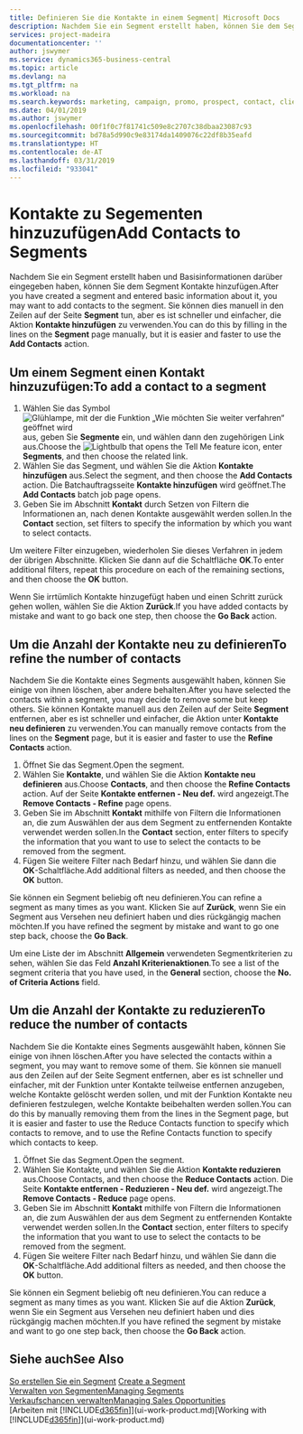 ```yaml
---
title: Definieren Sie die Kontakte in einem Segment| Microsoft Docs
description: Nachdem Sie ein Segment erstellt haben, können Sie dem Segment Kontakte zum Beispiel als Teil der bestimmte Debitoren oder der Clients einer Werbekampagnezielgruppenadressierung hinzufügen.
services: project-madeira
documentationcenter: ''
author: jswymer
ms.service: dynamics365-business-central
ms.topic: article
ms.devlang: na
ms.tgt_pltfrm: na
ms.workload: na
ms.search.keywords: marketing, campaign, promo, prospect, contact, client, customer
ms.date: 04/01/2019
ms.author: jswymer
ms.openlocfilehash: 00f1f0c7f81741c509e8c2707c38dbaa23087c93
ms.sourcegitcommit: bd78a5d990c9e83174da1409076c22df8b35eafd
ms.translationtype: HT
ms.contentlocale: de-AT
ms.lasthandoff: 03/31/2019
ms.locfileid: "933041"
---
```

# <a name="add-contacts-to-segments"></a><span data-ttu-id="b7134-103">Kontakte zu Segementen hinzuzufügen</span><span class="sxs-lookup"><span data-stu-id="b7134-103">Add Contacts to Segments</span></span>
<span data-ttu-id="b7134-104">Nachdem Sie ein Segment erstellt haben und Basisinformationen darüber eingegeben haben, können Sie dem Segment Kontakte hinzufügen.</span><span class="sxs-lookup"><span data-stu-id="b7134-104">After you have created a segment and entered basic information about it, you may want to add contacts to the segment.</span></span> <span data-ttu-id="b7134-105">Sie können dies manuell in den Zeilen auf der Seite **Segment** tun, aber es ist schneller und einfacher, die Aktion **Kontakte hinzufügen** zu verwenden.</span><span class="sxs-lookup"><span data-stu-id="b7134-105">You can do this by filling in the lines on the **Segment** page manually, but it is easier and faster to use the **Add Contacts** action.</span></span>

## <a name="to-add-a-contact-to-a-segment"></a><span data-ttu-id="b7134-106">Um einem Segment einen Kontakt hinzuzufügen:</span><span class="sxs-lookup"><span data-stu-id="b7134-106">To add a contact to a segment</span></span>
1. <span data-ttu-id="b7134-107">Wählen Sie das Symbol ![Glühlampe, mit der die Funktion „Wie möchten Sie weiter verfahren“ geöffnet wird](media/ui-search/search_small.png "Wie möchten Sie weiter verfahren?") aus, geben Sie **Segmente** ein, und wählen dann den zugehörigen Link aus.</span><span class="sxs-lookup"><span data-stu-id="b7134-107">Choose the ![Lightbulb that opens the Tell Me feature](media/ui-search/search_small.png "Tell me what you want to do") icon, enter **Segments**, and then choose the related link.</span></span>  
2. <span data-ttu-id="b7134-108">Wählen Sie das Segment, und wählen Sie die Aktion **Kontakte hinzufügen** aus.</span><span class="sxs-lookup"><span data-stu-id="b7134-108">Select the segment, and then choose the **Add Contacts** action.</span></span> <span data-ttu-id="b7134-109">Die Batchauftragsseite **Kontakte hinzufügen** wird geöffnet.</span><span class="sxs-lookup"><span data-stu-id="b7134-109">The **Add Contacts** batch job page opens.</span></span>
3. <span data-ttu-id="b7134-110">Geben Sie im Abschnitt **Kontakt** durch Setzen von Filtern die Informationen an, nach denen Kontakte ausgewählt werden sollen.</span><span class="sxs-lookup"><span data-stu-id="b7134-110">In the **Contact** section, set filters to specify the information by which you want to select contacts.</span></span>

<span data-ttu-id="b7134-111">Um weitere Filter einzugeben, wiederholen Sie dieses Verfahren in jedem der übrigen Abschnitte. Klicken Sie dann auf die Schaltfläche **OK**.</span><span class="sxs-lookup"><span data-stu-id="b7134-111">To enter additional filters, repeat this procedure on each of the remaining sections, and then choose the **OK** button.</span></span>

<span data-ttu-id="b7134-112">Wenn Sie irrtümlich Kontakte hinzugefügt haben und einen Schritt zurück gehen wollen, wählen Sie die Aktion **Zurück**.</span><span class="sxs-lookup"><span data-stu-id="b7134-112">If you have added contacts by mistake and want to go back one step, then choose the **Go Back** action.</span></span>

## <a name="to-refine-the-number-of-contacts"></a><span data-ttu-id="b7134-113">Um die Anzahl der Kontakte neu zu definieren</span><span class="sxs-lookup"><span data-stu-id="b7134-113">To refine the number of contacts</span></span>
<span data-ttu-id="b7134-114">Nachdem Sie die Kontakte eines Segments ausgewählt haben, können Sie einige von ihnen löschen, aber andere behalten.</span><span class="sxs-lookup"><span data-stu-id="b7134-114">After you have selected the contacts within a segment, you may decide to remove some but keep others.</span></span> <span data-ttu-id="b7134-115">Sie können Kontakte manuell aus den Zeilen auf der Seite **Segment** entfernen, aber es ist schneller und einfacher, die Aktion unter **Kontakte neu definieren** zu verwenden.</span><span class="sxs-lookup"><span data-stu-id="b7134-115">You can manually remove contacts from the lines on the **Segment** page, but it is easier and faster to use the **Refine Contacts** action.</span></span>

1. <span data-ttu-id="b7134-116">Öffnet Sie das Segment.</span><span class="sxs-lookup"><span data-stu-id="b7134-116">Open the segment.</span></span>
2. <span data-ttu-id="b7134-117">Wählen Sie **Kontakte**, und wählen Sie die Aktion **Kontakte neu definieren** aus.</span><span class="sxs-lookup"><span data-stu-id="b7134-117">Choose **Contacts**, and then choose the **Refine Contacts** action.</span></span> <span data-ttu-id="b7134-118">Auf der Seite **Kontakte entfernen - Neu def.** wird angezeigt.</span><span class="sxs-lookup"><span data-stu-id="b7134-118">The **Remove Contacts - Refine** page opens.</span></span>
3. <span data-ttu-id="b7134-119">Geben Sie im Abschnitt **Kontakt** mithilfe von Filtern die Informationen an, die zum Auswählen der aus dem Segment zu entfernenden Kontakte verwendet werden sollen.</span><span class="sxs-lookup"><span data-stu-id="b7134-119">In the **Contact** section, enter filters to specify the information that you want to use to select the contacts to be removed from the segment.</span></span>
4. <span data-ttu-id="b7134-120">Fügen Sie weitere Filter nach Bedarf hinzu, und wählen Sie dann die **OK**-Schaltfläche.</span><span class="sxs-lookup"><span data-stu-id="b7134-120">Add additional filters as needed, and then choose the **OK** button.</span></span>

<span data-ttu-id="b7134-121">Sie können ein Segment beliebig oft neu definieren.</span><span class="sxs-lookup"><span data-stu-id="b7134-121">You can refine a segment as many times as you want.</span></span> <span data-ttu-id="b7134-122">Klicken Sie auf **Zurück**, wenn Sie ein Segment aus Versehen neu definiert haben und dies rückgängig machen möchten.</span><span class="sxs-lookup"><span data-stu-id="b7134-122">If you have refined the segment by mistake and want to go one step back, choose the **Go Back**.</span></span>

<span data-ttu-id="b7134-123">Um eine Liste der im Abschnitt **Allgemein** verwendeten Segmentkriterien zu sehen, wählen Sie das Feld **Anzahl Kriterienaktionen**.</span><span class="sxs-lookup"><span data-stu-id="b7134-123">To see a list of the segment criteria that you have used, in the **General** section, choose the **No. of Criteria Actions** field.</span></span>

## <a name="to-reduce-the-number-of-contacts"></a><span data-ttu-id="b7134-124">Um die Anzahl der Kontakte zu reduzieren</span><span class="sxs-lookup"><span data-stu-id="b7134-124">To reduce the number of contacts</span></span>
<span data-ttu-id="b7134-125">Nachdem Sie die Kontakte eines Segments ausgewählt haben, können Sie einige von ihnen löschen.</span><span class="sxs-lookup"><span data-stu-id="b7134-125">After you have selected the contacts within a segment, you may want to remove some of them.</span></span> <span data-ttu-id="b7134-126">Sie können sie manuell aus den Zeilen auf der Seite Segment entfernen, aber es ist schneller und einfacher, mit der Funktion unter Kontakte teilweise entfernen anzugeben, welche Kontakte gelöscht werden sollen, und mit der Funktion Kontakte neu definieren festzulegen, welche Kontakte beibehalten werden sollen.</span><span class="sxs-lookup"><span data-stu-id="b7134-126">You can do this by manually removing them from the lines in the Segment page, but it is easier and faster to use the Reduce Contacts function to specify which contacts to remove, and to use the Refine Contacts function to specify which contacts to keep.</span></span>

1. <span data-ttu-id="b7134-127">Öffnet Sie das Segment.</span><span class="sxs-lookup"><span data-stu-id="b7134-127">Open the segment.</span></span>
2. <span data-ttu-id="b7134-128">Wählen Sie Kontakte, und wählen Sie die Aktion **Kontakte reduzieren** aus.</span><span class="sxs-lookup"><span data-stu-id="b7134-128">Choose Contacts, and then choose the **Reduce Contacts** action.</span></span> <span data-ttu-id="b7134-129">Die Seite **Kontakte entfernen - Reduzieren - Neu def.** wird angezeigt.</span><span class="sxs-lookup"><span data-stu-id="b7134-129">The **Remove Contacts - Reduce** page opens.</span></span>
3. <span data-ttu-id="b7134-130">Geben Sie im Abschnitt **Kontakt** mithilfe von Filtern die Informationen an, die zum Auswählen der aus dem Segment zu entfernenden Kontakte verwendet werden sollen.</span><span class="sxs-lookup"><span data-stu-id="b7134-130">In the **Contact** section, enter filters to specify the information that you want to use to select the contacts to be removed from the segment.</span></span>
4. <span data-ttu-id="b7134-131">Fügen Sie weitere Filter nach Bedarf hinzu, und wählen Sie dann die **OK**-Schaltfläche.</span><span class="sxs-lookup"><span data-stu-id="b7134-131">Add additional filters as needed, and then choose the **OK** button.</span></span>

<span data-ttu-id="b7134-132">Sie können ein Segment beliebig oft neu definieren.</span><span class="sxs-lookup"><span data-stu-id="b7134-132">You can reduce a segment as many times as you want.</span></span> <span data-ttu-id="b7134-133">Klicken Sie auf die Aktion **Zurück**, wenn Sie ein Segment aus Versehen neu definiert haben und dies rückgängig machen möchten.</span><span class="sxs-lookup"><span data-stu-id="b7134-133">If you have refined the segment by mistake and want to go one step back, then choose the **Go Back** action.</span></span>

## <a name="see-also"></a><span data-ttu-id="b7134-134">Siehe auch</span><span class="sxs-lookup"><span data-stu-id="b7134-134">See Also</span></span>
<span data-ttu-id="b7134-135">[So erstellen Sie ein Segment](marketing-how-create-segment.md) </span><span class="sxs-lookup"><span data-stu-id="b7134-135">[Create a Segment](marketing-how-create-segment.md) </span></span>  
[<span data-ttu-id="b7134-136">Verwalten von Segmenten</span><span class="sxs-lookup"><span data-stu-id="b7134-136">Managing Segments</span></span>](marketing-segments.md)  
[<span data-ttu-id="b7134-137">Verkaufschancen verwalten</span><span class="sxs-lookup"><span data-stu-id="b7134-137">Managing Sales Opportunities</span></span>](marketing-manage-sales-opportunities.md)  
<span data-ttu-id="b7134-138">[Arbeiten mit [!INCLUDE[d365fin](includes/d365fin_md.md)]](ui-work-product.md)</span><span class="sxs-lookup"><span data-stu-id="b7134-138">[Working with [!INCLUDE[d365fin](includes/d365fin_md.md)]](ui-work-product.md)</span></span>  

